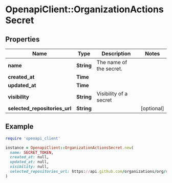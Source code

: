 # OpenapiClient::OrganizationActionsSecret

## Properties

| Name | Type | Description | Notes |
| ---- | ---- | ----------- | ----- |
| **name** | **String** | The name of the secret. |  |
| **created_at** | **Time** |  |  |
| **updated_at** | **Time** |  |  |
| **visibility** | **String** | Visibility of a secret |  |
| **selected_repositories_url** | **String** |  | [optional] |

## Example

```ruby
require 'openapi_client'

instance = OpenapiClient::OrganizationActionsSecret.new(
  name: SECRET_TOKEN,
  created_at: null,
  updated_at: null,
  visibility: null,
  selected_repositories_url: https://api.github.com/organizations/org/secrets/my_secret/repositories
)
```

